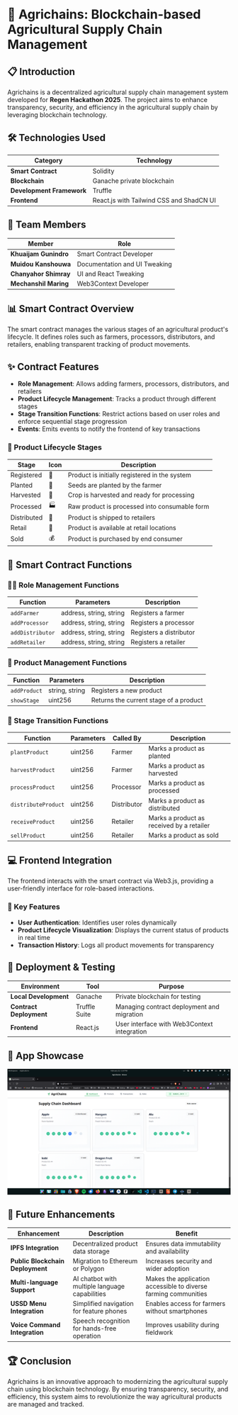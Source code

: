# 🌾 Agrichains: Blockchain-based Agricultural Supply Chain Management

## 📋 Introduction
Agrichains is a decentralized agricultural supply chain management system developed for **Regen Hackathon 2025**. The project aims to enhance transparency, security, and efficiency in the agricultural supply chain by leveraging blockchain technology.

## 🛠️ Technologies Used

| Category | Technology |
|----------|------------|
| **Smart Contract** | Solidity |
| **Blockchain** | Ganache private blockchain |
| **Development Framework** | Truffle |
| **Frontend** | React.js with Tailwind CSS and ShadCN UI |

## 👥 Team Members

| Member | Role |
|--------|------|
| **Khuaijam Gunindro** | Smart Contract Developer |
| **Muidou Kanshouwa** | Documentation and UI Tweaking |
| **Chanyahor Shimray** | UI and React Tweaking |
| **Mechanshil Maring** | Web3Context Developer |

## 📊 Smart Contract Overview
The smart contract manages the various stages of an agricultural product's lifecycle. It defines roles such as farmers, processors, distributors, and retailers, enabling transparent tracking of product movements.

## ✨ Contract Features
- **Role Management**: Allows adding farmers, processors, distributors, and retailers
- **Product Lifecycle Management**: Tracks a product through different stages
- **Stage Transition Functions**: Restrict actions based on user roles and enforce sequential stage progression
- **Events**: Emits events to notify the frontend of key transactions

### 🔄 Product Lifecycle Stages

| Stage | Icon | Description |
|-------|------|-------------|
| Registered | 📝 | Product is initially registered in the system |
| Planted | 🌱 | Seeds are planted by the farmer |
| Harvested | 🥕 | Crop is harvested and ready for processing |
| Processed | 🏭 | Raw product is processed into consumable form |
| Distributed | 🚚 | Product is shipped to retailers |
| Retail | 🏪 | Product is available at retail locations |
| Sold | 💰 | Product is purchased by end consumer |

## 📝 Smart Contract Functions

### 👨‍🌾 Role Management Functions

| Function | Parameters | Description |
|----------|------------|-------------|
| `addFarmer` | address, string, string | Registers a farmer |
| `addProcessor` | address, string, string | Registers a processor |
| `addDistributor` | address, string, string | Registers a distributor |
| `addRetailer` | address, string, string | Registers a retailer |

### 🥦 Product Management Functions

| Function | Parameters | Description |
|----------|------------|-------------|
| `addProduct` | string, string | Registers a new product |
| `showStage` | uint256 | Returns the current stage of a product |

### 🔄 Stage Transition Functions

| Function | Parameters | Called By | Description |
|----------|------------|-----------|-------------|
| `plantProduct` | uint256 | Farmer | Marks a product as planted |
| `harvestProduct` | uint256 | Farmer | Marks a product as harvested |
| `processProduct` | uint256 | Processor | Marks a product as processed |
| `distributeProduct` | uint256 | Distributor | Marks a product as distributed |
| `receiveProduct` | uint256 | Retailer | Marks a product as received by a retailer |
| `sellProduct` | uint256 | Retailer | Marks a product as sold |

## 💻 Frontend Integration
The frontend interacts with the smart contract via Web3.js, providing a user-friendly interface for role-based interactions.

### 🔑 Key Features
- **User Authentication**: Identifies user roles dynamically
- **Product Lifecycle Visualization**: Displays the current status of products in real time
- **Transaction History**: Logs all product movements for transparency

## 🚀 Deployment & Testing

| Environment | Tool | Purpose |
|-------------|------|---------|
| **Local Development** | Ganache | Private blockchain for testing |
| **Contract Deployment** | Truffle Suite | Managing contract deployment and migration |
| **Frontend** | React.js | User interface with Web3Context integration |

## 📱 App Showcase
![Local Image](applicationSS.png)

## 🔮 Future Enhancements

| Enhancement | Description | Benefit |
|-------------|-------------|---------|
| **IPFS Integration** | Decentralized product data storage | Ensures data immutability and availability |
| **Public Blockchain Deployment** | Migration to Ethereum or Polygon | Increases security and wider adoption |
| **Multi-language Support** | AI chatbot with multiple language capabilities | Makes the application accessible to diverse farming communities |
| **USSD Menu Integration** | Simplified navigation for feature phones | Enables access for farmers without smartphones |
| **Voice Command Integration** | Speech recognition for hands-free operation | Improves usability during fieldwork |

## 🏆 Conclusion
Agrichains is an innovative approach to modernizing the agricultural supply chain using blockchain technology. By ensuring transparency, security, and efficiency, this system aims to revolutionize the way agricultural products are managed and tracked.